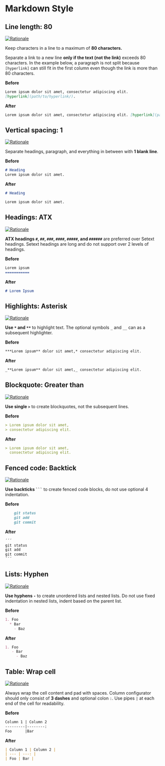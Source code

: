 # Markdown Style

## Line length: 80

[![Rationale](https://img.shields.io/badge/Google-Links-4285F4)](https://github.com/google/styleguide/blob/gh-pages/docguide/style.md#links)

Keep characters in a line to a maximum of **80 characters.**

Separate a link to a new line **only if the text (not the link)** exceeds 80
characters. In the example below, a paragraph is not split because `[hyperlink]`
can still fit in the first column even though the link is more than 80
characters.

**Before**

```md
Lorem ipsum dolor sit amet, consectetur adipiscing elit.
[hyperlink](path/to/hyperlink/).
```

**After**

```md
Lorem ipsum dolor sit amet, consectetur adipiscing elit. [hyperlink](path/to/hyperlink/).
```

## Vertical spacing: 1

[![Rationale](https://img.shields.io/badge/Commonmark-Spacing-fff)](https://github.com/style-guides/Markdown/#spacing)

Separate headings, paragraph, and everything in between with **1 blank line**.

**Before**

```md
# Heading
Lorem ipsum dolor sit amet.
```

**After**

```md
# Heading

Lorem ipsum dolor sit amet.
```

## Headings: ATX

[![Rationale](https://img.shields.io/badge/GitHub-Headings-181717)](https://docs.github.com/en/get-started/writing-on-github/getting-started-with-writing-and-formatting-on-github/basic-writing-and-formatting-syntax/#headings)

**ATX headings `#`, `##`, `###`, `####`, `#####`, and `######`** are preferred
over Setext headings. Setext headings are long and do not support over 2 levels
of headings.

**Before**

```md
Lorem ipsum
===========
```

**After**

```md
# Lorem Ipsum
```

## Highlights: Asterisk

[![Rationale](https://img.shields.io/badge/GitHub-Styling_text-181717)](https://docs.github.com/en/get-started/writing-on-github/getting-started-with-writing-and-formatting-on-github/basic-writing-and-formatting-syntax/#styling-text)

**Use `*` and `**`** to highlight text. The optional symbols `_` and `__` can as
a subsequent highlighter.

**Before**

```md
***Lorem ipsum** dolor sit amet,* consectetur adipiscing elit.
```

**After**

```md
_**Lorem ipsum** dolor sit amet,_ consectetur adipiscing elit.
```

## Blockquote: Greater than

[![Rationale](https://img.shields.io/badge/GitHub-Quoting_text-181717)](https://docs.github.com/en/get-started/writing-on-github/getting-started-with-writing-and-formatting-on-github/basic-writing-and-formatting-syntax/#quoting-text)

**Use single `>`** to create blockquotes, not the subsequent lines.

**Before**

```md
> Lorem ipsum dolor sit amet,
> consectetur adipiscing elit.
```

**After**

```md
> Lorem ipsum dolor sit amet,
  consectetur adipiscing elit.
```

## Fenced code: Backtick

[![Rationale](https://img.shields.io/badge/GitHub-Quoting_code-181717)](https://docs.github.com/en/get-started/writing-on-github/getting-started-with-writing-and-formatting-on-github/basic-writing-and-formatting-syntax/#quoting-code)

**Use backticks ` ``` `** to create fenced code blocks, do not use optional
4 indentation.

**Before**

```md
    git status
    git add
    git commit
```

**After**

```md
´´´
git status
git add
git commit
´´´
```

## Lists: Hyphen

[![Rationale](https://img.shields.io/badge/GitHub-Lists-181717)](https://docs.github.com/en/get-started/writing-on-github/getting-started-with-writing-and-formatting-on-github/basic-writing-and-formatting-syntax/#lists)

**Use hyphens `-`** to create unordered lists and nested lists. Do not use fixed
indentation in nested lists, indent based on the parent list.

**Before**

```md
1. Foo
  * Bar
    - Baz
```

**After**

```md
1. Foo
   - Bar
     - Baz
```

## Table: Wrap cell

[![Rationale](https://img.shields.io/badge/GitHub-Creating_a_table-181717)](https://docs.github.com/en/get-started/writing-on-github/working-with-advanced-formatting/organizing-information-with-tables/#creating-a-table)

Always wrap the cell content and pad with spaces. Column configurator should
only consist of **3 dashes** and optional colon `:`. Use pipes `|` at each end
of the cell for readability.

**Before**

```md
Column 1 | Column 2
---------|--------:
Foo      |Bar
```

**After**

```md
| Column 1 | Column 2 |
| --- | ---: |
| Foo | Bar |
```
